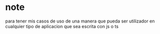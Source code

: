 # note

para tener mis casos de uso de una manera que pueda ser utilizador en cualquier tipo de aplicacion que sea escrita con js o ts